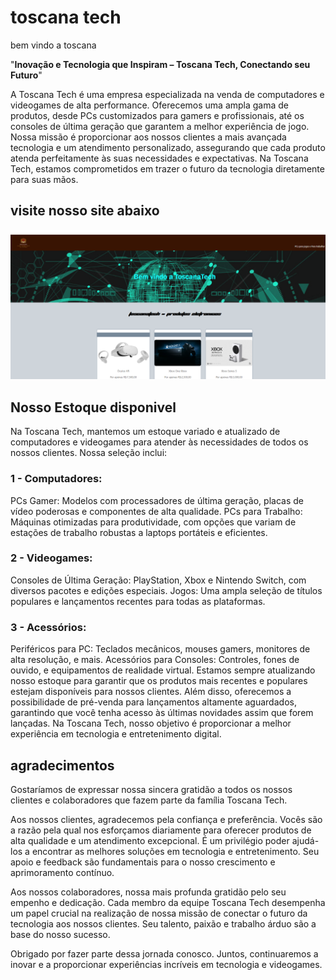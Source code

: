 # toscana tech  

bem vindo a toscana  

"**Inovação e Tecnologia que Inspiram – Toscana Tech, Conectando seu Futuro**"  

A Toscana Tech é uma empresa especializada na venda de computadores e videogames de alta performance. Oferecemos uma ampla gama de produtos, desde PCs customizados para gamers e profissionais, até os consoles de última geração que garantem a melhor experiência de jogo. Nossa missão é proporcionar aos nossos clientes a mais avançada tecnologia e um atendimento personalizado, assegurando que cada produto atenda perfeitamente às suas necessidades e expectativas. Na Toscana Tech, estamos comprometidos em trazer o futuro da tecnologia diretamente para suas mãos.

## visite nosso site abaixo  

![toscana tech](https://github.com/Luizz0933/reposit-rio/blob/master/miniaturas/Captura%20de%20tela%202024-05-29%20121244.png)
 

## Nosso Estoque disponivel   

Na Toscana Tech, mantemos um estoque variado e atualizado de computadores e videogames para atender às necessidades de todos os nossos clientes. Nossa seleção inclui:

 ### 1 - Computadores:

PCs Gamer: Modelos com processadores de última geração, placas de vídeo poderosas e componentes de alta qualidade.
PCs para Trabalho: Máquinas otimizadas para produtividade, com opções que variam de estações de trabalho robustas a laptops portáteis e eficientes. 

### 2 - Videogames:

Consoles de Última Geração: PlayStation, Xbox e Nintendo Switch, com diversos pacotes e edições especiais.
Jogos: Uma ampla seleção de títulos populares e lançamentos recentes para todas as plataformas. 

### 3 - Acessórios:

Periféricos para PC: Teclados mecânicos, mouses gamers, monitores de alta resolução, e mais.
Acessórios para Consoles: Controles, fones de ouvido, e equipamentos de realidade virtual.
Estamos sempre atualizando nosso estoque para garantir que os produtos mais recentes e populares estejam disponíveis para nossos clientes. Além disso, oferecemos a possibilidade de pré-venda para lançamentos altamente aguardados, garantindo que você tenha acesso às últimas novidades assim que forem lançadas. Na Toscana Tech, nosso objetivo é proporcionar a melhor experiência em tecnologia e entretenimento digital.

## agradecimentos   

Gostaríamos de expressar nossa sincera gratidão a todos os nossos clientes e colaboradores que fazem parte da família Toscana Tech.

Aos nossos clientes, agradecemos pela confiança e preferência. Vocês são a razão pela qual nos esforçamos diariamente para oferecer produtos de alta qualidade e um atendimento excepcional. É um privilégio poder ajudá-los a encontrar as melhores soluções em tecnologia e entretenimento. Seu apoio e feedback são fundamentais para o nosso crescimento e aprimoramento contínuo.

Aos nossos colaboradores, nossa mais profunda gratidão pelo seu empenho e dedicação. Cada membro da equipe Toscana Tech desempenha um papel crucial na realização de nossa missão de conectar o futuro da tecnologia aos nossos clientes. Seu talento, paixão e trabalho árduo são a base do nosso sucesso.

Obrigado por fazer parte dessa jornada conosco. Juntos, continuaremos a inovar e a proporcionar experiências incríveis em tecnologia e videogames.




